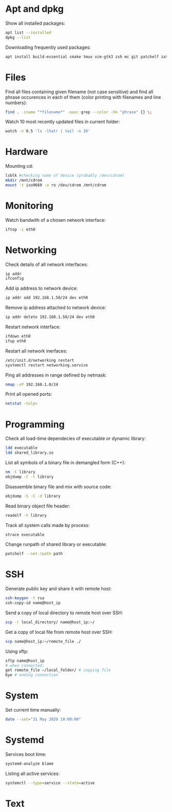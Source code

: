 # Apt and dpkg
Show all installed packages:
```bash
apt list --installed
dpkg --list
```
Downloading frequently used packages:
```bash
apt install build-essential cmake tmux vim-gtk3 zsh mc git patchelf zathura xclip wireshark valgrind virtualbox htop most fzf doxygen clang  
```

# Files
Find all files containing given filename (not case sensitive) and find all phrase occurences in each of them (color printing with filenames and line numbers):
```bash
find . -iname "*filename*" -exec grep --color -Hn "phrase" {} \;
```
Watch 10 most recently updated files in current folder:
```bash
watch -n 0.5 'ls -lhatr | tail -n 10'
```

# Hardware
Mounting cd:
```bash
lsblk #checking name of device (probably /dev/cdrom)
mkdir /mnt/cdrom
mount -t iso9660 -o ro /dev/cdrom /mnt/cdrom
```

# Monitoring
Watch bandwith of a chosen network interface:
```bash
iftop -i eth0
```
# Networking
Check details of all network interfaces:
```bash
ip addr
ifconfig
```
Add ip address to network device:
```bash
ip addr add 192.168.1.50/24 dev eth0
```
Remove ip address attached to network device:
```bash
ip addr delete 192.168.1.50/24 dev eth0
```
Restart network interface:
```bash
ifdown eth0
ifup eth0
```
Restart all network inerfaces:
```bash
/etc/init.d/networking restart
systemctl restart networking.service
```
Ping all addresses in range defined by netmask:
```bash
nmap -sP 192.168.1.0/24
```
Print all opened ports:
```bash
netstat -tulpn
```

# Programming
Check all load-time dependecies of executable or dynamic library:
```bash
ldd executable
ldd shared_library.so
```

List all symbols of a binary file in demangled form (C++):
```bash
nm -C library
objdump -C -t library
```

Disassemble binary file and mix with source code:
```bash
objdump -S -C -d library
```
Read binary object file header:
```bash
readelf -h library
```

Track all system calls made by process:
```bash
strace executable
```

Change runpath of shared library or executable:
```bash
patchelf --set-rpath path
```

# SSH
Generate public key and share it with remote host:
```bash
ssh-keygen -t rsa
ssh-copy-id name@host_ip
```

Send a copy of local directory to remote host over SSH:
```bash
scp -r local_directory/ name@host_ip:~/
```

Get a copy of local file from remote host over SSH:
```bash
scp name@host_ip:~/remote_file ./
```

Using sftp:
```bash
sftp name@host_ip
# when connected: 
get remote_file ~/local_folder/ # copying file
bye # ending connection
```

# System
Set current time manually:
```bash
date --set="31 May 2020 10:00:00"
```

# Systemd
Services boot time:
```bash
systemd-analyze blame
```

Listing all active services:
```bash
systemctl --type=service --state=active

```

# Text